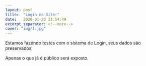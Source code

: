 ```yaml
---
layout: post
title:  "Login no Site!"
date:   2020-01-23 21:54:49
excerpt_separator: <!--more-->
cover: "img/1.jpg"
---
```


Estamos fazendo testes com o sistema de Login, seus dados são preservados.

<!--more-->

Apenas o que já é público será exposto.